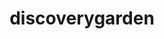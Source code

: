 ---
git: https://github.com/discoverygarden
logohandle: discoverygardenca
sort: discoverygarden
title: discoverygarden
website: https://www.discoverygarden.ca/
---